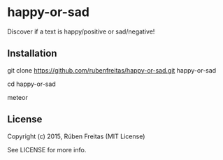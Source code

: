 # happy-or-sad

Discover if a text is happy/positive or sad/negative!

## Installation

  git clone https://github.com/rubenfreitas/happy-or-sad.git happy-or-sad

  cd happy-or-sad

  meteor

## License

Copyright (c) 2015, Rúben Freitas (MIT License)

See LICENSE for more info.
